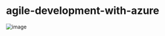 # agile-development-with-azure
![image](https://user-images.githubusercontent.com/24864362/176243250-4da9544a-2cba-494a-93bb-329a6cb600c2.png)
